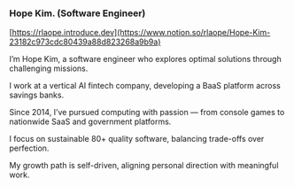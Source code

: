 ### Hope Kim. (Software Engineer)

[https://rlaope.introduce.dev](https://www.notion.so/rlaope/Hope-Kim-23182c973cdc80439a88d823268a9b9a)

I’m Hope Kim, a software engineer who explores optimal solutions through challenging missions.

I work at a vertical AI fintech company, developing a BaaS platform across savings banks.

Since 2014, I’ve pursued computing with passion — from console games to nationwide SaaS and government platforms.

I focus on sustainable 80+ quality software, balancing trade-offs over perfection.

My growth path is self-driven, aligning personal direction with meaningful work.


